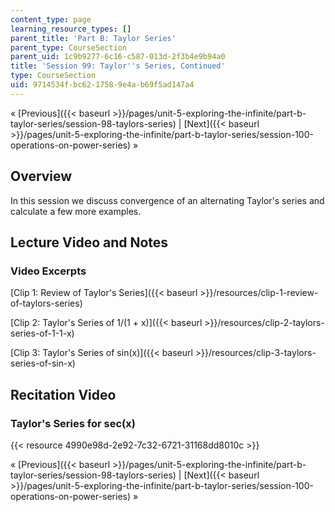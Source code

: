 ```yaml
---
content_type: page
learning_resource_types: []
parent_title: 'Part B: Taylor Series'
parent_type: CourseSection
parent_uid: 1c9b9277-6c16-c587-013d-2f3b4e9b94a0
title: 'Session 99: Taylor''s Series, Continued'
type: CourseSection
uid: 9714534f-bc62-1758-9e4a-b69f5ad147a4
---
```


« [Previous]({{< baseurl >}}/pages/unit-5-exploring-the-infinite/part-b-taylor-series/session-98-taylors-series) | [Next]({{< baseurl >}}/pages/unit-5-exploring-the-infinite/part-b-taylor-series/session-100-operations-on-power-series) »

Overview
--------

In this session we discuss convergence of an alternating Taylor's series and calculate a few more examples.

Lecture Video and Notes
-----------------------

### Video Excerpts

[Clip 1: Review of Taylor's Series]({{< baseurl >}}/resources/clip-1-review-of-taylors-series)

[Clip 2: Taylor's Series of 1/(1 + x)]({{< baseurl >}}/resources/clip-2-taylors-series-of-1-1-x)

[Clip 3: Taylor's Series of sin(x)]({{< baseurl >}}/resources/clip-3-taylors-series-of-sin-x)

Recitation Video
----------------

  

### Taylor's Series for sec(x)

{{< resource 4990e98d-2e92-7c32-6721-31168dd8010c >}}

« [Previous]({{< baseurl >}}/pages/unit-5-exploring-the-infinite/part-b-taylor-series/session-98-taylors-series) | [Next]({{< baseurl >}}/pages/unit-5-exploring-the-infinite/part-b-taylor-series/session-100-operations-on-power-series) »